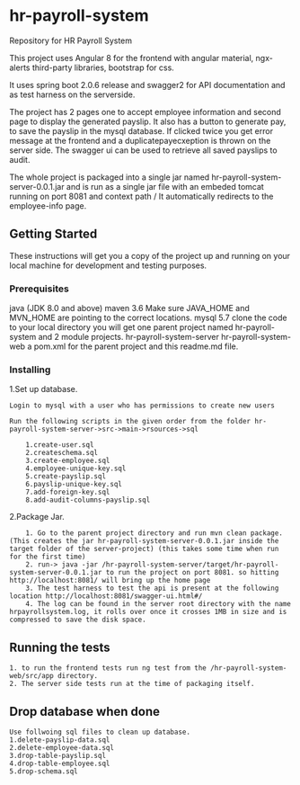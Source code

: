 # hr-payroll-system

Repository for HR Payroll System

This project uses Angular 8 for the frontend with angular material, ngx-alerts third-party libraries, bootstrap for css.

It uses spring boot 2.0.6 release and swagger2 for API documentation and as test harness on the serverside.

The project has 2 pages one to accept employee information and second page to display the generated payslip. It also has a button to generate pay, to save the payslip in the mysql database. If clicked twice you get error message at the frontend and a duplicatepayecxeption is thrown on the server side. 
The swagger ui can be used to retrieve all saved payslips to audit.

The whole project is packaged into a single jar named hr-payroll-system-server-0.0.1.jar and is run as a single jar file with an embeded tomcat running on port 8081 and context path /
It automatically redirects to the employee-info page. 

## Getting Started

These instructions will get you a copy of the project up and running on your local machine for development and testing purposes.

### Prerequisites

java (JDK 8.0 and above)
maven 3.6
Make sure JAVA_HOME and MVN_HOME are pointing to the correct locations.
mysql 5.7
clone the code to your local directory
you will get one parent project named hr-payroll-system and 2 module projects.
hr-payroll-system-server
hr-payroll-system-web
a pom.xml for the parent project and this readme.md file.

### Installing

1.Set up database.

	Login to mysql with a user who has permissions to create new users

	Run the following scripts in the given order from the folder hr-payroll-system-server->src->main->rsources->sql

		1.create-user.sql
		2.createschema.sql
		3.create-employee.sql
		4.employee-unique-key.sql
		5.create-payslip.sql
		6.payslip-unique-key.sql
		7.add-foreign-key.sql
		8.add-audit-columns-payslip.sql
2.Package Jar.

		1. Go to the parent project directory and run mvn clean package.(This creates the jar hr-payroll-system-server-0.0.1.jar inside the target folder of the server-project) (this takes some time when run for the first time)
		2. run-> java -jar /hr-payroll-system-server/target/hr-payroll-system-server-0.0.1.jar to run the project on port 8081. so hitting http://localhost:8081/ will bring up the home page
		3. The test harness to test the api is present at the following location http://localhost:8081/swagger-ui.html#/
		4. The log can be found in the server root directory with the name hrpayrollsystem.log, it rolls over once it crosses 1MB in size and is compressed to save the disk space. 
	
## Running the tests

	1. to run the frontend tests run ng test from the /hr-payroll-system-web/src/app directory.
	2. The server side tests run at the time of packaging itself.
	
## Drop database when done
	
	Use follwoing sql files to clean up database.
	1.delete-payslip-data.sql
	2.delete-employee-data.sql
	3.drop-table-payslip.sql
	4.drop-table-employee.sql
	5.drop-schema.sql
	